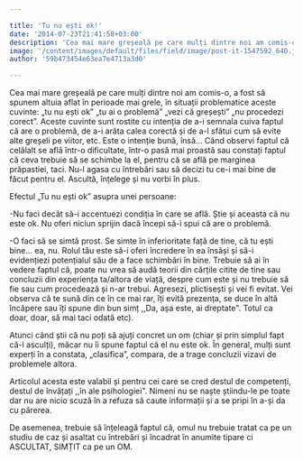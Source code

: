 ```yaml
---

title: 'Tu nu ești ok!'
date: '2014-07-23T21:41:58+03:00'
description: 'Cea mai mare greșeală pe care mulți dintre noi am comis-o, a fost să spunemaltuia aflat în perioade mai grele, în situații problematice aceste cuvinte: „tunu ești ok” „tu ai o problemă” „vezi că greșe'
image: '/content/images/default/files/field/image/post-it-1547592_640.jpg'
author: '59b473454e63ea7e4713a3d0'

---
```

<div class="kg-card-markdown"><p>Cea mai mare greșeală pe care mulți dintre noi am comis-o, a fost să spunem altuia aflat în perioade mai grele, în situații problematice aceste cuvinte: „tu nu ești ok” „tu ai o problemă” „vezi că greșești” „nu procedezi corect”. Aceste cuvinte sunt rostite cu intenția de a-i semnala cuiva faptul că are o problemă, de a-i arăta calea corectă și de a-l sfătui cum să evite alte greșeli pe viitor, etc. Este o intenție bună, însă... Când observi faptul că celălalt se află într-o dificultate, într-o pasă mai proastă sau constați faptul că ceva trebuie să se schimbe la el, pentru că se află pe marginea prăpastiei, taci. Nu-l agasa cu întrebări sau să decizi tu ce-i mai bine de făcut pentru el. Ascultă, înțelege și nu vorbi în plus. </p>
<p>Efectul „Tu nu ești ok” asupra unei persoane:</p>
<p>-Nu faci decât să-i accentuezi condiția în care se află. Știe și aceasta că nu este ok. Nu oferi niciun sprijin dacă începi să-i spui că are o problemă.</p>
<p>-O faci să se simtă prost. Se simte în inferioritate față de tine, că tu ești bine... ea, nu. Rolul tău este să-i oferi încredere în ea însăși și să-i evidențiezi potențialul său de a face schimbări în bine. Trebuie să ai în vedere faptul că, poate nu vrea să audă teorii din cărțile citite de tine sau concluzii din experiența ta/altora de viață, despre cum este și nu trebuie să fie sau cum procedează și n-ar trebui. Agresezi, plictisești și vei fi evitat. Vei observa că te sună din ce în ce mai rar, îți evită prezența, se duce în altă încăpere sau îți spune din bun simț ,,Da, așa este, ai dreptate". Totul ca doar, doar, să mai taci odată etc).</p>
<p>Atunci când știi că nu poți să ajuți concret un om (chiar și prin simplul fapt că-l asculți), măcar nu îi spune faptul că el nu este ok. În general, mulți sunt experți în a constata, „clasifica”, compara, de a trage concluzii vizavi de problemele altora.</p>
<p>Articolul acesta este valabil și pentru cei care se cred destul de competenți, destul de învățați ,,în ale psihologiei". Nimeni nu se naște știindu-le pe toate dar nu are nicio scuză în a refuza să caute informații și a se pripi în a-și da cu părerea.</p>
<p>De asemenea, trebuie să înțeleagă faptul că, omul nu trebuie tratat ca pe un studiu de caz și asaltat cu întrebări și încadrat în anumite tipare ci ASCULTAT, SIMȚIT ca pe un OM.</p>
</div>
